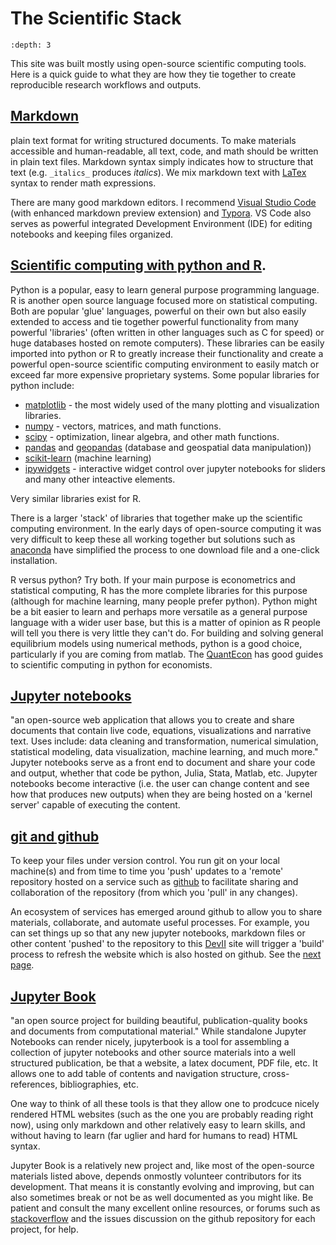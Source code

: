 # The Scientific Stack

```{contents}
:depth: 3
```

This site was built mostly using open-source scientific computing tools. Here is a quick guide to what they are how they tie together to create reproducible research workflows and outputs.


## [Markdown](https://commonmark.org/)
plain text format for writing structured documents. To make materials accessible and human-readable, all text, code, and math should be written in plain text files. Markdown syntax simply indicates how to structure that text (e.g. `_italics_` produces _italics_).  We mix markdown text with [LaTex](https://en.wikipedia.org/wiki/LaTeX) syntax to render math expressions. 

There are many good markdown editors.  I recommend [Visual Studio Code](https://code.visualstudio.com) (with enhanced markdown preview extension) and [Typora](https://typora.io). VS Code also serves as powerful integrated Development Environment (IDE) for editing notebooks and keeping files organized.


## [Scientific computing with python and R](https://docs.python-guide.org/scenarios/scientific/). 

Python is a popular, easy to learn general purpose programming language. R is another open source language focused more on statistical computing. Both are popular 'glue' languages, powerful on their own but also easily extended to access and tie together powerful functionality from many powerful 'libraries' (often written in other languages such as C for speed) or huge databases hosted on remote computers). These libraries can be easily imported into python or R to greatly increase their functionality and create a powerful open-source scientific computing environment to easily match or exceed far more expensive proprietary systems.  Some popular libraries for python include:


  - [matplotlib](https://matplotlib.org/) - the most widely used of the many plotting and visualization libraries.
  - [numpy](https://numpy.org/) - vectors, matrices, and math functions. 
  - [scipy](https://docs.scipy.org/doc/scipy/reference/) - optimization, linear algebra, and other math functions.
  - [pandas](https://pandas.pydata.org/docs/getting_started/overview.html) and  [geopandas](https://geopandas.org/) (database and geospatial data manipulation))
  - [scikit-learn](https://scikit-learn.org/stable/) (machine learning)
  - [ipywidgets](https://ipywidgets.readthedocs.io/) - interactive widget control over jupyter notebooks for sliders and many other inteactive elements.

Very similar libraries exist for R. 

There is a larger 'stack' of libraries that together make up the scientific computing environment. In the early days of open-source computing it was very difficult to keep these all working together but solutions such as [anaconda](https://www.anaconda.com/products/individual) have simplified the process to one download file and a one-click installation.  

R versus python?  Try both. If your main purpose is econometrics and statistical computing, R has the more complete libraries for this purpose (although for machine learning, many people prefer python). Python might be a bit easier to learn and perhaps more versatile as a general purpose language with a wider user base, but this is a matter of opinion as R people will tell you there is very little they can't do. For building and solving general equilibrium models using numerical methods, python is a good choice,  particularly if you are coming from matlab. The  [QuantEcon](https://quantecon.org/) has good guides to scientific computing in python for economists.

  
## [Jupyter notebooks](https://jupyter.org/) 
"an open-source web application that allows you to create and share documents that contain live code, equations, visualizations and narrative text. Uses include: data cleaning and transformation, numerical simulation, statistical modeling, data visualization, machine learning, and much more."  Jupyter notebooks serve as a front end to document and share your code and output, whether that code be python, Julia, Stata, Matlab, etc.  Jupyter notebooks become interactive (i.e. the user can change content and see how that produces new outputs) when they are being hosted on a 'kernel server' capable of executing the content. 
  

## [git and github](https://github.com/) 

To keep your files under version control. You run git on your local machine(s) and from time to time you 'push' updates to a 'remote' repository hosted on a service such as [github](https://github.com/) to facilitate sharing and collaboration of the repository (from which you 'pull' in any changes).  

An ecosystem of services has emerged around github to allow you to share materials, collaborate, and automate useful processes.  For example, you can set things up so that any new jupyter notebooks, markdown files  or other content 'pushed' to the repository to this [DevII](https://github.com/jhconning/DevII) site will trigger a 'build' process to refresh the website which is also hosted on github.  See the [next page](how_to.md).


## [Jupyter Book](https://jupyterbook.org/) 

"an open source project for building beautiful, publication-quality books and documents from computational material."  While standalone Jupyter Notebooks can render nicely, jupyterbook is a tool for assembling a collection of jupyter notebooks and other source materials into a well structured publication, be that a website, a latex document, PDF file, etc. It allows one to add table of contents and navigation structure, cross-references, bibliographies, etc.

One way to think of all these tools is that they allow one to prodcuce nicely rendered HTML websites (such as the one you are probably reading right now), using only markdown and other relatively easy to learn skills, and without having to learn (far uglier and hard for humans to read) HTML syntax. 

Jupyter Book is a relatively new project and, like most of the open-source materials listed above, depends onmostly volunteer contributors for its development. That means it is constantly evolving and improving, but can also sometimes break or not be as well documented as you might like. Be patient and consult the many excellent online resources, or forums such as [stackoverflow](https://stackoverflow.com) and the issues discussion on the github repository for each project, for help.